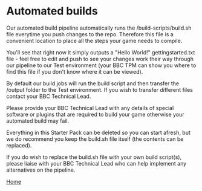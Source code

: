 # Automated builds

Our automated build pipeline automatically runs the /build-scripts/build.sh file
everytime you push changes to the repo. Therefore this file is a convenient
location to place all the steps your game needs to compile.

You'll see that right now it simply outputs a "Hello World!" gettingstarted.txt
file - feel free to edit and push to see your changes work their way through our
pipeline to our Test environment (your BBC TPM can show you where to find this
file if you don't know where it can be viewed).

By default our build jobs will run the build script and then transfer the
/output folder to the Test environment. If you wish to transfer different files
contact your BBC Technical Lead.

Please provide your BBC Technical Lead with any details of special software or
plugins that are required to build your game otherwise your automated build may
fail.

Everything in this Starter Pack can be deleted so you can start afresh, but we
do recommend you keep the build.sh file itself (the contents can be replaced).

If you do wish to replace the build.sh file with your own build script(s),
please liaise with your BBC Technical Lead who can help implement any
alternatives on the pipeline.

[Home](../README.md)